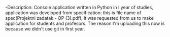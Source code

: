 -Description: Console application written in Python in I year of studies, application was developed from specification: this is file name of spec(Projektni zadatak - OP (3).pdf), it was requested from us to make application for students and profesors. The reason I'm uploading this now is because we didn't use git in first year.
